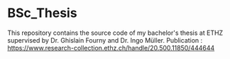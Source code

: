 # BSc_Thesis
This repository contains the source code of my bachelor's thesis at ETHZ supervised by Dr. Ghislain Fourny and Dr. Ingo Müller.
Publication : https://www.research-collection.ethz.ch/handle/20.500.11850/444644
